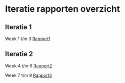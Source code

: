 # Iteratie rapporten overzicht

## Iteratie 1

Week 1 t/m 3
[Rapport1](iteratierapport1.md)

## Iteratie 2

Week 4 t/m 6
[Rapport2](iteratierapport2.md)

Week 7 t/m 9
[Rapport3](iteratierapport3.md)
